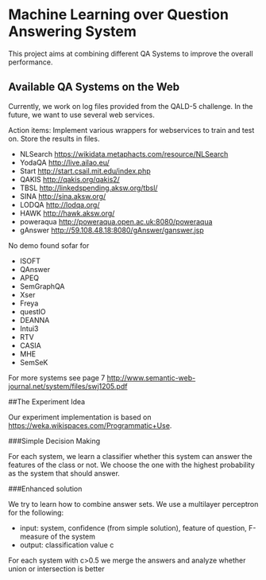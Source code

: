 # Machine Learning over Question Answering System

This project aims at combining different QA Systems to improve the overall performance.

## Available QA Systems on the Web

Currently, we work on log files provided from the QALD-5 challenge. In the future, we want to use several web services.

Action items: Implement various wrappers for webservices to train and test on. Store the results in files.
* NLSearch https://wikidata.metaphacts.com/resource/NLSearch
* YodaQA http://live.ailao.eu/
* Start http://start.csail.mit.edu/index.php
* QAKIS http://qakis.org/qakis2/
* TBSL http://linkedspending.aksw.org/tbsl/
* SINA http://sina.aksw.org/
* LODQA http://lodqa.org/
* HAWK http://hawk.aksw.org/
* poweraqua http://poweraqua.open.ac.uk:8080/poweraqua
* gAnswer http://59.108.48.18:8080/gAnswer/ganswer.jsp

No demo found sofar for
* ISOFT
* QAnswer
* APEQ
* SemGraphQA
* Xser
* Freya
* questIO
* DEANNA
* Intui3
* RTV
* CASIA
* MHE
* SemSeK


For more systems see page 7 http://www.semantic-web-journal.net/system/files/swj1205.pdf

##The Experiment Idea


Our experiment implementation is based on https://weka.wikispaces.com/Programmatic+Use.

###Simple Decision Making

For each system, we learn a classifier whether this system can answer the features of the class or not. 
We choose the one with the highest probability as the system that should answer.

###Enhanced solution

We try to learn how to combine answer sets.
We use a multilayer perceptron for the following:
* input: system, confidence (from simple solution), feature of question, F-measure of the system
* output: classification value c

For each system with c>0.5 we merge the answers and analyze whether union or intersection is better


